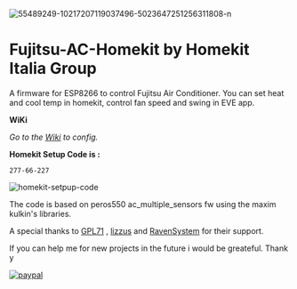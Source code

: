 <a><img src="https://i.ibb.co/Gs5KP1H/55489249-10217207119037496-5023647251256311808-n.jpg" alt="55489249-10217207119037496-5023647251256311808-n" border="0"></a>

# Fujitsu-AC-Homekit by Homekit Italia Group

A firmware for ESP8266 to control Fujitsu Air Conditioner. 
You can set heat and cool temp in homekit, control fan speed and swing in EVE app.

**WiKi**

*Go to the [Wiki](https://github.com/curla92/Fujitsu-AC-Homekit/wiki/EVE-CONFIG) to config.*

**Homekit Setup Code is :**
```
277-66-227
```

<a><img src="https://i.ibb.co/wRzYSM8/qrcode.png" alt="homekit-setpup-code" border="0"></a>

The code is based on peros550 ac_multiple_sensors fw using the maxim kulkin's libraries.

A special thanks to [GPL71](https://github.com/GPL71) , [lizzus](https://github.com/lizzus) and [RavenSystem](https://github.com/RavenSystem) for their support.

If you can help me for new projects in the future i would be greateful. Thank y

[![paypal](https://www.paypalobjects.com/en_US/IT/i/btn/btn_donateCC_LG.gif)](https://www.paypal.com/cgi-bin/webscr?cmd=_s-xclick&hosted_button_id=WKPEBA4PLFKXU&source=url)


